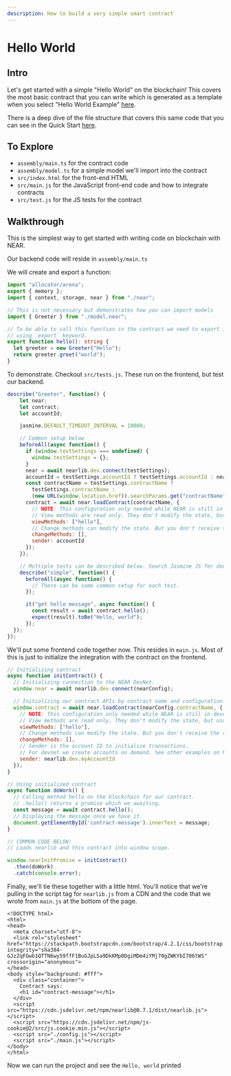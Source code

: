 ```yaml
---
description: How to build a very simple smart contract
---
```


# Hello World

## Intro

Let's get started with a simple "Hello World" on the blockchain! This covers the most basic contract that you can write which is generated as a template when you select "Hello World Example" [here](https://studio.nearprotocol.com/). 

There is a deep dive of the file structure that covers this same code that you can see in the Quick Start [here](https://docs.nearprotocol.com/quick-start/file-structure).

## To Explore

* `assembly/main.ts` for the contract code
* `assembly/model.ts` for a simple model we'll import into the contract
* `src/index.html` for the front-end HTML
* `src/main.js` for the JavaScript front-end code and how to integrate contracts
* `src/test.js` for the JS tests for the contract

## Walkthrough

This is the simplest way to get started with writing code on blockchain with NEAR.

Our backend code will reside in `assembly/main.ts`

We will create and export a function:

```typescript
import "allocator/arena";
export { memory };
import { context, storage, near } from "./near";

// This is not necessary but demonstrates how you can import models
import { Greeter } from "./model.near";

// To be able to call this function in the contract we need to export it
// using `export` keyword.
export function hello(): string {
  let greeter = new Greeter("Hello");
  return greeter.greet("world");
}
```

To demonstrate. Checkout `src/tests.js`. These run on the frontend, but test our backend.

```javascript
describe("Greeter", function() {
    let near;
    let contract;
    let accountId;

    jasmine.DEFAULT_TIMEOUT_INTERVAL = 10000;

    // Common setup below
    beforeAll(async function() {
      if (window.testSettings === undefined) {
        window.testSettings = {};
      }
      near = await nearlib.dev.connect(testSettings);
      accountId = testSettings.accountId ? testSettings.accountId : nearlib.dev.myAccountId;
      const contractName = testSettings.contractName ?
        testSettings.contractName :
        (new URL(window.location.href)).searchParams.get("contractName");
      contract = await near.loadContract(contractName, {
        // NOTE: This configuration only needed while NEAR is still in development
        // View methods are read only. They don't modify the state, but usually return some value.
        viewMethods: ["hello"],
        // Change methods can modify the state. But you don't receive the returned value when called.
        changeMethods: [],
        sender: accountId
      });
    });

    // Multiple tests can be described below. Search Jasmine JS for documentation.
    describe("simple", function() {
      beforeAll(async function() {
        // There can be some common setup for each test.
      });

      it("get hello message", async function() {
        const result = await contract.hello();
        expect(result).toBe("Hello, world");
      });
  });
});
```

We'll put some frontend code together now. This resides in `main.js`. Most of this is just to initialize the integration with the contract on the frontend.

```javascript
// Initializing contract
async function initContract() {
  // Initializing connection to the NEAR DevNet.
  window.near = await nearlib.dev.connect(nearConfig);

  // Initializing our contract APIs by contract name and configuration.
  window.contract = await near.loadContract(nearConfig.contractName, {
    // NOTE: This configuration only needed while NEAR is still in development
    // View methods are read only. They don't modify the state, but usually return some value.
    viewMethods: ["hello"],
    // Change methods can modify the state. But you don't receive the returned value when called.
    changeMethods: [],
    // Sender is the account ID to initialize transactions.
    // For devnet we create accounts on demand. See other examples on how to authorize accounts.
    sender: nearlib.dev.myAccountId
  });
}

// Using initialized contract
async function doWork() {
  // Calling method hello on the blockchain for our contract.
  // .hello() returns a promise which we awaiting.
  const message = await contract.hello();
  // Displaying the message once we have it.
  document.getElementById('contract-message').innerText = message;
}

// COMMON CODE BELOW:
// Loads nearlib and this contract into window scope.

window.nearInitPromise = initContract()
  .then(doWork)
  .catch(console.error);
```

Finally, we'll tie these together with a little html. You'll notice that we're pulling in the script tag for `nearlib.js` from a CDN and the code that we wrote from `main.js` at the bottom of the page.

```markup
<!DOCTYPE html>
<html>
<head>
  <meta charset="utf-8">
  <link rel="stylesheet" href="https://stackpath.bootstrapcdn.com/bootstrap/4.2.1/css/bootstrap.min.css" integrity="sha384-GJzZqFGwb1QTTN6wy59ffF1BuGJpLSa9DkKMp0DgiMDm4iYMj70gZWKYbI706tWS" crossorigin="anonymous">
</head>
<body style="background: #fff">
  <div class="container">
    Contract says:
    <h1 id="contract-message"></h1>
  </div>
  <script src="https://cdn.jsdelivr.net/npm/nearlib@0.7.1/dist/nearlib.js"></script>
  <script src="https://cdn.jsdelivr.net/npm/js-cookie@2/src/js.cookie.min.js"></script>
  <script src="./config.js"></script>
  <script src="./main.js"></script>
</body>
</html>
```

Now we can run the project and see the `Hello, world` printed 

